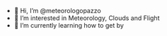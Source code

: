 - 👋 Hi, I’m @meteorologopazzo
- 👀 I’m interested in Meteorology, Clouds and Flight
- 🌱 I’m currently learning how to get by
